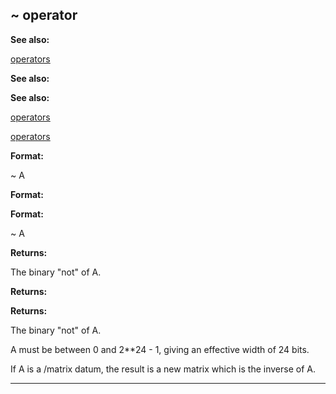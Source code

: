 

 ~ operator
------------




**See also:** 


[operators](#/operator) 



**See also:** 

**See also:**

[operators](#/operator) 

[operators](#/operator)


**Format:** 


 ~ A
 


**Format:** 

**Format:**

 ~ A



**Returns:** 


 The binary "not" of A.
 


**Returns:** 

**Returns:**

 The binary "not" of A.


 A must be between 0 and 2\*\*24 - 1, giving an effective width of
24 bits.




 If A is a /matrix datum, the result is a new matrix which is the inverse
of A.





---


